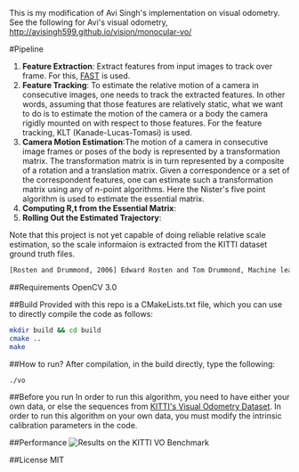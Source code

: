 This is my modification of Avi Singh's implementation on visual
odometry. See the following for Avi's visual odometry,
http://avisingh599.github.io/vision/monocular-vo/

#Pipeline
<ol>
<li><b>Feature Extraction</b>: Extract features from input images to track over frame. For this, <a href="https://www.edwardrosten.com/work/rosten_2006_machine.pdf">FAST</a> is used. 
<li><b>Feature Tracking</b>: To estimate the relative motion of a camera in consecutive images, one needs to track the extracted features. In other words, assuming that those features are relatively static, what we want to do is to estimate the motion of the camera or a body the camera rigidly mounted on with respect to those features. For the feature tracking, KLT (Kanade-Lucas-Tomasi) is used.
<li><b>Camera Motion Estimation</b>:The motion of a camera in consecutive image frames or poses of the body is represented by a transformation matrix. The transformation matrix is in turn represented by a composite of a rotation and a translation matrix. Given a correspondence or a set of the correspondent features, one can estimate such a transformation matrix using any of <i>n</i>-point algorithms. Here the Nister's five point algorithm is used to estimate the essential matrix. 
<li><b>Computing R,t from the Essential Matrix</b>:
<li><b>Rolling Out the Estimated Trajectory</b>:
</ol>

Note that this project is not yet capable of doing reliable relative
scale estimation, so the scale informaion is extracted from the KITTI
dataset ground truth files.

```bash
[Rosten and Drummond, 2006] Edward Rosten and Tom Drummond, Machine learning for high-speed corner detection, In <i>Proceedings of European Conference on Computer Vision</i> (ECCV-2006), pp. 430-443, 2006
```
##Requirements
OpenCV 3.0

##Build
Provided with this repo is a CMakeLists.txt file, which you can use to directly compile the code as follows:
```bash
mkdir build && cd build
cmake ..
make
```

##How to run? 
After compilation, in the build directly, type the following:
```bash
./vo
```
##Before you run
In order to run this algorithm, you need to have either your own data, 
or else the sequences from [KITTI's Visual Odometry Dataset](http://www.cvlibs.net/datasets/kitti/eval_odometry.php).
In order to run this algorithm on your own data, you must modify the intrinsic calibration parameters in the code.

##Performance
![Results on the KITTI VO Benchmark](http://avisingh599.github.io/images/visodo/2K.png)

##License
MIT